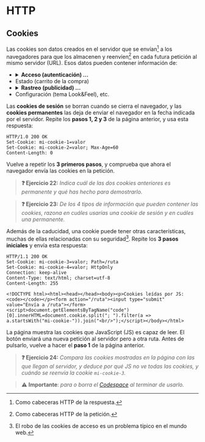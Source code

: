# HTTP
## Cookies

Las cookies son datos creados en el servidor que se envían[^1] a los navegadores para que los almacenen y reenvíen[^2] en cada futura petición al mismo servidor (URL). Esos datos pueden contener información de:

- <details><summary><strong>Acceso (autenticación) ...</strong></summary><br><object type="image/svg+xml" data="./files/cookies.acceso.svg" width="100%"></object></details>
- Estado (carrito de la compra) 
- <details><summary><strong>Rastreo (publicidad) ...</strong></summary><br><object type="image/svg+xml" data="./files/cookies.rastreo.svg" width="100%"></object></details>
- Configuración (tema Look&Feel), etc.

Las **cookies de sesión** se borran cuando se cierra el navegador, y las **cookies permanentes** las deja de enviar el navegador en la fecha indicada por el servidor. Repite los **pasos 1, 2 y 3** de la página anterior, y usa esta respuesta:
```http
HTTP/1.0 200 OK
Set-Cookie: mi-cookie-1=valor
Set-Cookie: mi-cookie-2=valor; Max-Age=60
Content-Length: 0

```
Vuelve a repetir los **3 primeros pasos**, y comprueba que ahora el navegador envía las cookies en la petición. 

> **❓ Ejercicio 22:** _Indica cuál de las dos cookies anteriores es permanente y qué has hecho para demostrarlo._

> **❓ Ejercicio 23:** _De los 4 tipos de información que pueden contener las cookies, razona en cuáles usarías una cookie de sesión y en cuáles una permanente._

Además de la caducidad, una cookie puede tener otras características, muchas de ellas relacionadas con su seguridad[^3]. Repite los **3 pasos iniciales** y envía esta respuesta:
```http
HTTP/1.1 200 OK
Set-Cookie: mi-cookie-3=valor; Path=/ruta
Set-Cookie: mi-cookie-4=valor; HttpOnly
Connection: keep-alive
Content-Type: text/html; charset=utf-8
Content-Length: 255

<!DOCTYPE html><html><head></head><body><p>Cookies leídas por JS: <code></code></p><form action="/ruta"><input type="submit" value="Envía a /ruta"></form><script>document.getElementsByTagName("code")[0].innerHTML=document.cookie.split("; ").filter(a => a.startsWith("mi-cookie-")).join("<br/>");</script></body></html>

```
La página muestra las cookies que JavaScript (JS) es capaz de leer. El botón enviará una nueva petición al servidor pero a otra ruta. Antes de pulsarlo, vuelve a hacer el **paso 1** de la página anterior.

> **❓ Ejercicio 24:** _Compara las cookies mostradas en la página con las que llegan al servidor, y deduce por qué JS no ve todas las cookies, y cuándo se reenvía la cookie `mi-cookie-3`._

> ⚠️ **Importante**: _para o borra el [Codespace](https://github.com/codespaces) al terminar de usarlo._

[^1]: Como cabeceras HTTP de la respuesta.

[^2]: Como cabeceras HTTP de la petición.

[^3]: El robo de las cookies de acceso es un problema típico en el mundo web.